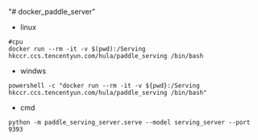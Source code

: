 "# docker_paddle_server" 

- linux
````shell
#cpu
docker run --rm -it -v $(pwd):/Serving hkccr.ccs.tencentyun.com/hula/paddle_serving /bin/bash
````
- windws
````shell
powershell -c "docker run --rm -it -v ${pwd}:/Serving hkccr.ccs.tencentyun.com/hula/paddle_serving /bin/bash"
````



- cmd
````shell
python -m paddle_serving_server.serve --model serving_server --port 9393
````